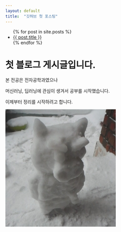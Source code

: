 ```yaml
---
layout: default
title:  "깃허브 첫 포스팅"
---
```

<ul>
    {% for post in site.posts %}
<li>
    <a href="{{ post.url }}">{{ post.title }}</a>
</li>
    {% endfor %}
</ul>

# 첫 블로그 게시글입니다.
본 전공은 전자공학과였으나

머신러닝, 딥러닝에 관심이 생겨서 공부를 시작했습니다.

이제부터 정리를 시작하려고 합니다.

![부리부리](../images/2022-01-03-first/부리부리.PNG)







